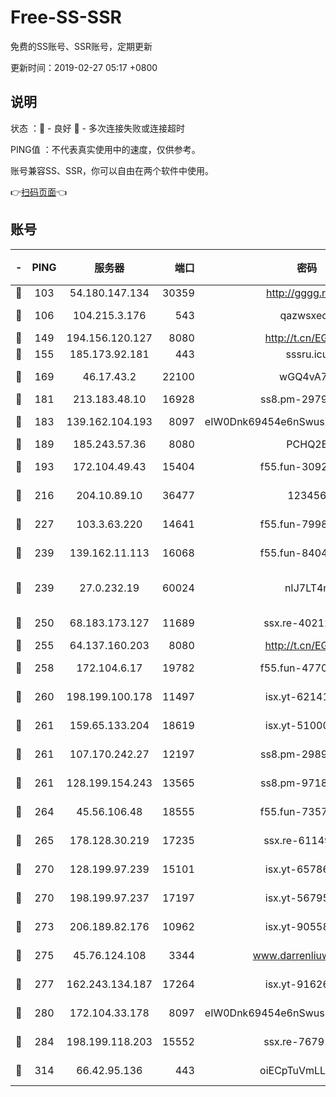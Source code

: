 # Free-SS-SSR

免费的SS账号、SSR账号，定期更新

更新时间：2019-02-27 05:17 +0800

## 说明

状态     ：🙂 - 良好 🙁 - 多次连接失败或连接超时

PING值   ：不代表真实使用中的速度，仅供参考。

账号兼容SS、SSR，你可以自由在两个软件中使用。

👉[扫码页面](https://liesauer.github.io/free-ss-ssr.github.io/)👈

## 账号

|-|PING|服务器|端口|密码|加密方式|区域|
|:----:|:----:|:-----:|-----:|:----:|:----:|:----:|
|🙂|103|54.180.147.134|30359|http://gggg.rocks|chacha20|KR|
|🙂|106|104.215.3.176|543|qazwsxedc|aes-256-gcm|JP|
|🙂|149|194.156.120.127|8080|http://t.cn/EGJIyrl|rc4-md5|RU|
|🙂|155|185.173.92.181|443|sssru.icu|rc4-md5|RU|
|🙂|169|46.17.43.2|22100|wGQ4vA7D|aes-256-gcm|RU|
|🙂|181|213.183.48.10|16928|ss8.pm-29798325|rc4-md5|RU|
|🙂|183|139.162.104.193|8097|eIW0Dnk69454e6nSwuspv9DmS201tQ0D|aes-256-cfb|JP|
|🙂|189|185.243.57.36|8080|PCHQ2E|rc4-md5|US|
|🙂|193|172.104.49.43|15404|f55.fun-30923847|aes-256-cfb|SG|
|🙂|216|204.10.89.10|36477|123456|aes-256-cfb|US|
|🙂|227|103.3.63.220|14641|f55.fun-79984823|aes-256-cfb|SG|
|🙂|239|139.162.11.113|16068|f55.fun-84043831|aes-256-cfb|SG|
|🙂|239|27.0.232.19|60024|nIJ7LT4n|xchacha20-ietf-poly1305|HK|
|🙂|250|68.183.173.127|11689|ssx.re-40212864|aes-256-cfb|US|
|🙂|255|64.137.160.203|8080|http://t.cn/EGJIyrl|rc4-md5|CA|
|🙂|258|172.104.6.17|19782|f55.fun-47700700|aes-256-cfb|US|
|🙂|260|198.199.100.178|11497|isx.yt-62141946|aes-256-cfb|US|
|🙂|261|159.65.133.204|18619|isx.yt-51000018|aes-256-cfb|SG|
|🙂|261|107.170.242.27|12197|ss8.pm-29892901|aes-256-cfb|US|
|🙂|261|128.199.154.243|13565|ss8.pm-97184216|aes-256-cfb|SG|
|🙂|264|45.56.106.48|18555|f55.fun-73571297|aes-256-cfb|US|
|🙂|265|178.128.30.219|17235|ssx.re-61149569|aes-256-cfb|SG|
|🙂|270|128.199.97.239|15101|isx.yt-65786071|aes-256-cfb|SG|
|🙂|270|198.199.97.237|17197|isx.yt-56795890|aes-256-cfb|US|
|🙂|273|206.189.82.176|10962|isx.yt-90558804|aes-256-cfb|SG|
|🙂|275|45.76.124.108|3344|www.darrenliuwei.com|aes-256-cfb|AU|
|🙂|277|162.243.134.187|17264|isx.yt-91626213|aes-256-cfb|US|
|🙂|280|172.104.33.178|8097|eIW0Dnk69454e6nSwuspv9DmS201tQ0D|aes-256-cfb|SG|
|🙂|284|198.199.118.203|15552|ssx.re-76791926|aes-256-cfb|US|
|🙂|314|66.42.95.136|443|oiECpTuVmLLxk4Ts|aes-256-cfb|US|
